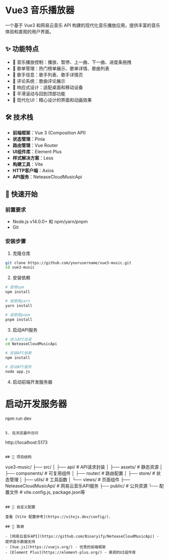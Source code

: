 # Vue3 音乐播放器

一个基于 Vue3 和网易云音乐 API 构建的现代化音乐播放应用，提供丰富的音乐体验和直观的用户界面。

## ✨ 功能特点

- 🎵 音乐播放控制：播放、暂停、上一曲、下一曲、进度条拖拽
- 📃 歌单管理：热门榜单展示、歌单详情、歌曲列表
- 👤 歌手信息：歌手列表、歌手详情页
- 💬 评论系统：歌曲评论展示
- 📱 响应式设计：适配桌面和移动设备
- 🚀 平滑滚动与回到顶部功能
- 🎨 现代化UI：精心设计的界面和动画效果

## 🛠️ 技术栈

- **前端框架**：Vue 3 (Composition API)
- **状态管理**：Pinia
- **路由管理**：Vue Router
- **UI组件库**：Element Plus
- **样式解决方案**：Less
- **构建工具**：Vite
- **HTTP客户端**：Axios
- **API服务**：NeteaseCloudMusicApi

## 🚀 快速开始

### 前置要求
- Node.js v14.0.0+ 和 npm/yarn/pnpm
- Git

### 安装步骤

1. 克隆仓库
```bash
git clone https://github.com/yourusername/vue3-music.git
cd vue3-music
```

2. 安装依赖
```bash
# 使用npm
npm install

# 或使用yarn
yarn install

# 或使用pnpm
pnpm install
```

3. 启动API服务
```bash
# 进入API目录
cd NeteaseCloudMusicApi

# 安装API依赖
npm install

# 启动API服务
node app.js
```

4. 启动前端开发服务器
# 启动开发服务器
npm run dev
```

5. 在浏览器中访问
```
http://localhost:5173
```

## 📁 项目结构

```
vue3-music/
├── src/
│   ├── api/           # API请求封装
│   ├── assets/        # 静态资源
│   ├── components/    # 可复用组件
│   ├── router/        # 路由配置
│   ├── store/         # 状态管理
│   ├── utils/         # 工具函数
│   └── views/         # 页面组件
├── NeteaseCloudMusicApi/ # 网易云音乐API服务
├── public/            # 公共资源
└── 配置文件           # vite.config.js, package.json等
```

## 🔧 自定义配置

查看 [Vite 配置参考](https://vitejs.dev/config/).

## 🙏 致谢

- [网易云音乐API](https://github.com/Binaryify/NeteaseCloudMusicApi) - 提供音乐数据支持
- [Vue.js](https://vuejs.org/) - 优秀的前端框架
- [Element Plus](https://element-plus.org/) - 美观的UI组件库
